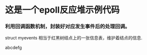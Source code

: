 #	这是一个epoll反应堆示例代码
###	利用回调函数机制，封装好对应发生事件后的处理回调。


struct myevents 相当于红黑树结点上的一张信息表，维护着结点的信息.

abcdefg
